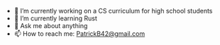- 🔭 I’m currently working on a CS curriculum for high school students
- 🌱 I’m currently learning Rust
- 💬 Ask me about anything
- 📫 How to reach me: PatrickB42@gmail.com
